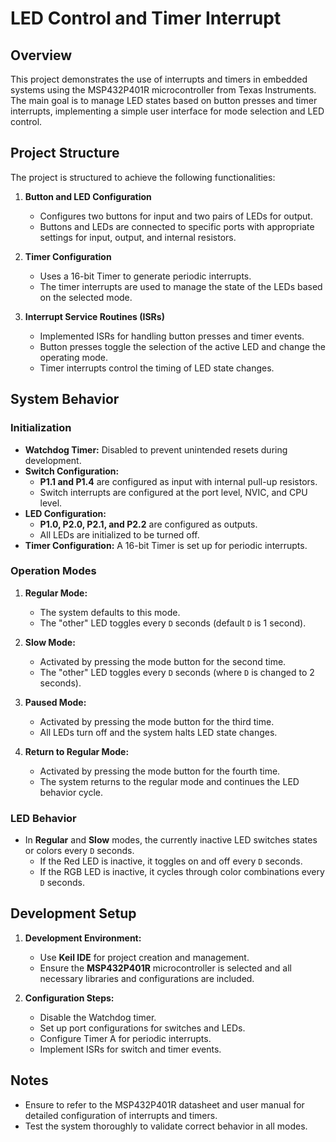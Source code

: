 # LED Control and Timer Interrupt

## Overview

This project demonstrates the use of interrupts and timers in embedded systems using the MSP432P401R microcontroller from Texas Instruments. The main goal is to manage LED states based on button presses and timer interrupts, implementing a simple user interface for mode selection and LED control.

## Project Structure

The project is structured to achieve the following functionalities:

1. **Button and LED Configuration**
   - Configures two buttons for input and two pairs of LEDs for output.
   - Buttons and LEDs are connected to specific ports with appropriate settings for input, output, and internal resistors.

2. **Timer Configuration**
   - Uses a 16-bit Timer to generate periodic interrupts.
   - The timer interrupts are used to manage the state of the LEDs based on the selected mode.

3. **Interrupt Service Routines (ISRs)**
   - Implemented ISRs for handling button presses and timer events.
   - Button presses toggle the selection of the active LED and change the operating mode.
   - Timer interrupts control the timing of LED state changes.

## System Behavior

### Initialization

- **Watchdog Timer:** Disabled to prevent unintended resets during development.
- **Switch Configuration:** 
  - **P1.1 and P1.4** are configured as input with internal pull-up resistors.
  - Switch interrupts are configured at the port level, NVIC, and CPU level.
- **LED Configuration:**
  - **P1.0, P2.0, P2.1, and P2.2** are configured as outputs.
  - All LEDs are initialized to be turned off.
- **Timer Configuration:** A 16-bit Timer is set up for periodic interrupts.

### Operation Modes

1. **Regular Mode:**
   - The system defaults to this mode.
   - The "other" LED toggles every `D` seconds (default `D` is 1 second).

2. **Slow Mode:**
   - Activated by pressing the mode button for the second time.
   - The "other" LED toggles every `D` seconds (where `D` is changed to 2 seconds).

3. **Paused Mode:**
   - Activated by pressing the mode button for the third time.
   - All LEDs turn off and the system halts LED state changes.

4. **Return to Regular Mode:**
   - Activated by pressing the mode button for the fourth time.
   - The system returns to the regular mode and continues the LED behavior cycle.

### LED Behavior

- In **Regular** and **Slow** modes, the currently inactive LED switches states or colors every `D` seconds.
  - If the Red LED is inactive, it toggles on and off every `D` seconds.
  - If the RGB LED is inactive, it cycles through color combinations every `D` seconds.

## Development Setup

1. **Development Environment:**
   - Use **Keil IDE** for project creation and management.
   - Ensure the **MSP432P401R** microcontroller is selected and all necessary libraries and configurations are included.

2. **Configuration Steps:**
   - Disable the Watchdog timer.
   - Set up port configurations for switches and LEDs.
   - Configure Timer A for periodic interrupts.
   - Implement ISRs for switch and timer events.

## Notes

- Ensure to refer to the MSP432P401R datasheet and user manual for detailed configuration of interrupts and timers.
- Test the system thoroughly to validate correct behavior in all modes.
